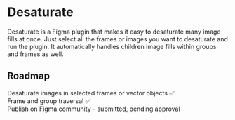 # Desaturate
Desaturate is a Figma plugin that makes it easy to desaturate many image fills at once. Just select all the frames or images you want to desaturate and run the plugin. It automatically handles children image fills within groups and frames as well.

## Roadmap
Desaturate images in selected frames or vector objects ✅<br>
Frame and group traversal ✅<br>
Publish on Figma community - submitted, pending approval
